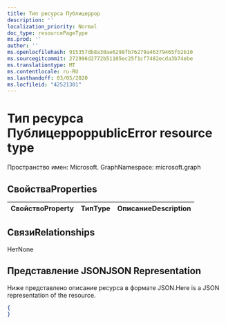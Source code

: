 ```yaml
---
title: Тип ресурса Публицеррор
description: ''
localization_priority: Normal
doc_type: resourcePageType
ms.prod: ''
author: ''
ms.openlocfilehash: 915357db8a30ae6298fb76279a46379465fb2b10
ms.sourcegitcommit: 272996d2772b51105ec25f1cf7482ecda3b74ebe
ms.translationtype: MT
ms.contentlocale: ru-RU
ms.lasthandoff: 03/05/2020
ms.locfileid: "42521301"
---
```

# <a name="publicerror-resource-type"></a><span data-ttu-id="8a71b-102">Тип ресурса Публицеррор</span><span class="sxs-lookup"><span data-stu-id="8a71b-102">publicError resource type</span></span>

<span data-ttu-id="8a71b-103">Пространство имен: Microsoft. Graph</span><span class="sxs-lookup"><span data-stu-id="8a71b-103">Namespace: microsoft.graph</span></span>

## <a name="properties"></a><span data-ttu-id="8a71b-104">Свойства</span><span class="sxs-lookup"><span data-stu-id="8a71b-104">Properties</span></span>
|<span data-ttu-id="8a71b-105">Свойство</span><span class="sxs-lookup"><span data-stu-id="8a71b-105">Property</span></span>|<span data-ttu-id="8a71b-106">Тип</span><span class="sxs-lookup"><span data-stu-id="8a71b-106">Type</span></span>|<span data-ttu-id="8a71b-107">Описание</span><span class="sxs-lookup"><span data-stu-id="8a71b-107">Description</span></span>|
|:---|:---|:---|

## <a name="relationships"></a><span data-ttu-id="8a71b-108">Связи</span><span class="sxs-lookup"><span data-stu-id="8a71b-108">Relationships</span></span>
<span data-ttu-id="8a71b-109">Нет</span><span class="sxs-lookup"><span data-stu-id="8a71b-109">None</span></span>
## <a name="json-representation"></a><span data-ttu-id="8a71b-110">Представление JSON</span><span class="sxs-lookup"><span data-stu-id="8a71b-110">JSON Representation</span></span>
<span data-ttu-id="8a71b-111">Ниже представлено описание ресурса в формате JSON.</span><span class="sxs-lookup"><span data-stu-id="8a71b-111">Here is a JSON representation of the resource.</span></span>
<!--{
  "blockType": "resource",
  "@odata.type": "microsoft.graph.publicError"
}-->
``` json
{
}
```